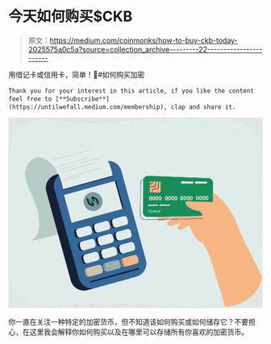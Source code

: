 # 今天如何购买$CKB

> 原文：<https://medium.com/coinmonks/how-to-buy-ckb-today-2025575a0c5a?source=collection_archive---------22----------------------->

用借记卡或信用卡，简单！🤯#如何购买加密

```
Thank you for your interest in this article, if you like the content feel free to [**Subscribe**](https://untilwefall.medium.com/membership), clap and share it.
```

![](img/dbd541ed8e4aa1334d844ec57ca72021.png)

你一直在关注一种特定的加密货币，但不知道该如何购买或如何储存它？不要担心，在这里我会解释你如何购买以及在哪里可以存储所有你喜欢的加密货币。
